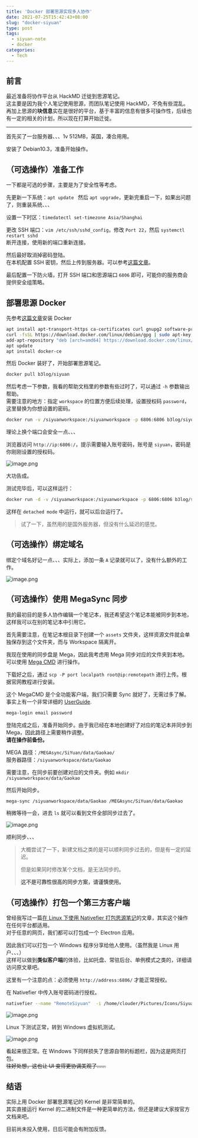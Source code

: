 ```yaml
---    
title: 'Docker 部署思源实现多人协作'    
date: 2021-07-25T15:42:43+08:00    
slug: "docker-siyuan"    
type: post    
tags:    
  - siyuan-note  
  - docker  
categories:    
  - Tech
---    
```


## 前言  

最近准备将协作平台从 HackMD 迁徙到思源笔记。  
这主要是因为我个人笔记使用思源，而团队笔记使用 HackMD，不免有些混乱。  
再加上思源的**块信息**实在是很好的平台，基于丰富的信息有很多可操作性，后续也有一定的相关的计划，所以现在打算开始迁徙。  

---  

首先买了一台服务器、、、1v 512MB，英国，凑合用用。  

安装了 Debian10.3，准备开始操作。  

## （可选操作）准备工作  

一下都是可选的步骤，主要是为了安全性等考虑。  

先更新一下系统：`apt update ` 然后 `apt upgrade`，更新完重启一下，如果出问题了，则重装系统、、、  

设置一下时区：`timedatectl set-timezone Asia/Shanghai`  

更改 SSH 端口：`vim /etc/ssh/sshd_config`，修改 `Port 22`，然后 `systemctl restart sshd`  
断开连接，使用新的端口重新连接。  

然后最好取消掉密码登陆。  
在本机配置 SSH 密钥，然后上传到服务器。可以参考[这篇文章](https://www.digitalocean.com/community/tutorials/how-to-configure-ssh-key-based-authentication-on-a-linux-server)。  

最后配置一下防火墙，打开 SSH 端口和思源端口 `6806` 即可，可能你的服务商会提供安全组策略。  

## 部署思源 Docker  

先参考[这篇文章](https://www.digitalocean.com/community/tutorials/how-to-install-and-use-docker-on-debian-10)安装 Docker  

```bash  
apt install apt-transport-https ca-certificates curl gnupg2 software-properties-common   
curl -fsSL https://download.docker.com/linux/debian/gpg | sudo apt-key add -  
add-apt-repository "deb [arch=amd64] https://download.docker.com/linux/debian $(lsb_release -cs) stable"  
apt update  
apt install docker-ce  
```  

然后 Docker 装好了，开始部署思源笔记。  

```bash  
docker pull b3log/siyuan  
```  

然后考虑一下参数，我看的帮助文档里的参数有些过时了，可以通过 `-h` 参数输出帮助。  
需要注意的地方：指定 `workspace` 的位置方便后续处理，设置授权码 `password`，这里替换为你想设置的密码。  

```bash  
docker run -v /siyuanworkspace:/siyuanworkspace -p 6806:6806 b3log/siyuan -resident -workspace /siyuanworkspace -authCode password  
```  

理论上换个端口会安全一点、、、  

浏览器访问 `http://ip:6806:/`，提示需要输入账号密码，账号是 `siyuan`，密码是你刚刚设置的授权码。  

![image.png](https://b3logfile.com/siyuan/1609132319768/assets/image-20210725135826-kb3nlg8.png)  

大功告成。  

测试完毕后，可以这样运行：  

```bash  
docker run -d -v /siyuanworkspace:/siyuanworkspace -p 6806:6806 b3log/siyuan -resident -workspace /siyuanworkspace -authCode password  
```  

这样在 `detached mode` 中运行，就可以后台运行了。  

> 试了一下，虽然用的是国外服务器，但没有什么延迟的感觉。  
>  

## （可选操作）绑定域名  

绑定个域名好记一点、、、实际上，添加一条 `A` 记录就可以了，没有什么额外的工作。  

![image.png](https://b3logfile.com/siyuan/1609132319768/assets/image-20210725140426-dppxd17.png)  

## （可选操作）使用 MegaSync 同步  

我的最初目的是多人协作编辑一个笔记本，我还希望这个笔记本能被同步到本地，这样我可以在别的笔记本中引用它。  

首先需要注意，在笔记本根目录下创建一个 `assets` 文件夹，这样资源文件就会单独保存到这个文件夹，而与 Workspace 隔离开。  

我现在使用的同步盘是 Mega，因此我考虑用 Mega 同步对应的文件夹到本地。可以使用 [Mega CMD](https://mega.nz/cmd) 进行操作。  

下载好之后，通过 `scp -P port localpath root@ip:remotepath` 进行上传。根据官网教程进行安装。  

这个 MegaCMD 是个全功能客户端，我们只需要 Sync 就好了，无需过多了解。事实上有一个非常详细的 [UserGuide](https://github.com/meganz/MEGAcmd/blob/master/UserGuide.md).  

```bash  
mega-login email password  
```  

登陆完成之后，准备开始同步。由于我已经在本地创建好了对应的笔记本并同步到 Mega，因此路径上需要稍作调整。  
**请在操作前备份。**  

MEGA 路径：`/MEGAsync/SiYuan/data/Gaokao/`  
服务器路径：`/siyuanworkspace/data/Gaokao`  

需要注意，在同步前要创建对应的文件夹。例如 `mkdir /siyuanworkspace/data/Gaokao`  

然后开始同步。  

```bash  
mega-sync /siyuanworkspace/data/Gaokao /MEGAsync/SiYuan/data/Gaokao  
```  

稍微等待一会，进去 `ls` 就可以看到文件全部同步过去了。  

![image.png](https://b3logfile.com/siyuan/1609132319768/assets/image-20210725142510-namxjjz.png)  

顺利同步、、、  

> 大概尝试了一下，新建文档之类的是可以顺利同步过去的，但是有一定的延迟。  
>  
> 但是如果同时修改某个文档，是无法同步的。  
>  
> **这不是可靠性很高的同步方案，请谨慎使用。**  
>  

## （可选操作）打包一个第三方客户端  

曾经我写过一篇[在 Linux 下使用 Nativefier 打包思源笔记](https://ld246.com/article/1622898305015/comment/1623135737884#comments)的文章，其实这个操作在任何平台都适用。  
对于任意的网页，我们都可以打包成一个 Electron 应用。  

因此我们可以打包一个 Windows 程序分享给他人使用。（虽然我是 Linux 用户、、、）  
这样可以做到**类似客户端**的体验，比如托盘、常驻后台、单例模式之类的，详细请访问原文章吧。  

这里有一个注意的点：必须使用 `http://address:6806/` 才能正常授权。  

在 Nativefier 中传入账号密码进行授权。  

```bash  
nativefier --name "RemoteSiyuan"  -i /home/clouder/Pictures/Icons/Siyuan.ico --single-instance --tray -e 13.1.0 http://address:6806 --basic-auth-username siyuan --basic-auth-password password  
```  

![image.png](https://b3logfile.com/siyuan/1609132319768/assets/image-20210725150827-ahb1fas.png)  

Linux 下测试正常，转到 Windows 虚拟机测试。  

![image.png](https://b3logfile.com/siyuan/1609132319768/assets/image-20210725151100-fkbszzp.png)  

看起来很正常。在 Windows 下同样损失了思源自带的标题栏，因为这是网页打包。  
~~往好处想，这也让 UI 变得更协调美观了……~~  

## 结语  

实际上用 Docker 部署思源笔记的 Kernel 是非常简单的。    
其实直接运行 Kernel 的二进制文件是一种更简单的方法，但还是建议大家按官方文档来吧。  

目前尚未投入使用，日后可能会有附加反馈。  
